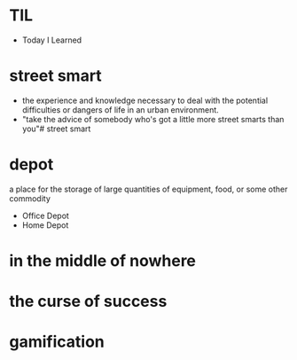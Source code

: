 # TIL
* Today I Learned

# street smart
* the experience and knowledge necessary to deal with the potential difficulties or dangers of life in an urban environment.
* "take the advice of somebody who's got a little more street smarts than you"# street smart

# depot
a place for the storage of large quantities of equipment, food, or some other commodity
* Office Depot
* Home Depot

# in the middle of nowhere

# the curse of success

# gamification
